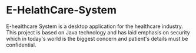 # E-HelathCare-System
E-healthcare System is a desktop application for the healthcare industry. This project is based on Java technology and has laid emphasis on security which in today's world is the biggest concern and patient's details must be confidential.
